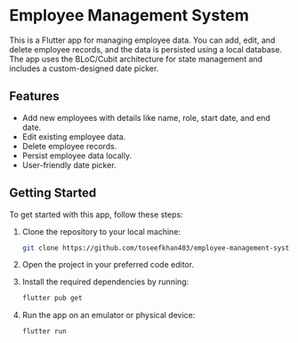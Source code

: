 # Employee Management System

This is a Flutter app for managing employee data. You can add, edit, and delete employee records, and the data is persisted using a local database.
The app uses the BLoC/Cubit architecture for state management and includes a custom-designed date picker.

## Features

- Add new employees with details like name, role, start date, and end date.
- Edit existing employee data.
- Delete employee records.
- Persist employee data locally.
- User-friendly date picker.

## Getting Started

To get started with this app, follow these steps:

1. Clone the repository to your local machine:

   ```bash
   git clone https://github.com/toseefkhan403/employee-management-system.git

2. Open the project in your preferred code editor.

3. Install the required dependencies by running:

    ```bash
   flutter pub get

4. Run the app on an emulator or physical device:
  
    ```bash
   flutter run
